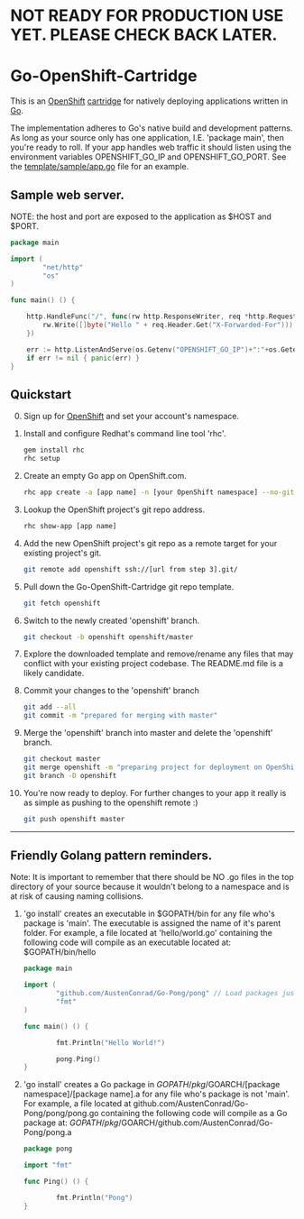 # NOT READY FOR PRODUCTION USE YET. PLEASE CHECK BACK LATER.

# Go-OpenShift-Cartridge

This is an [OpenShift](https://www.openshift.com) [cartridge](https://www.openshift.com/developers/do-it-yourself) for natively deploying applications written in [Go](http://golang.org). 

The implementation adheres to Go's native build and development patterns. As long as your source only has one application, I.E. 'package main', then you're ready to roll. If your app handles web traffic it should listen using the environment variables OPENSHIFT_GO_IP and OPENSHIFT_GO_PORT. See the [template/sample/app.go](https://github.com/AustenConrad/Go-OpenShift-Cartridge/blob/master/template/sample/app.go) file for an example.


## Sample web server.
NOTE: the host and port are exposed to the application as $HOST and $PORT.
```Go
package main

import (
        "net/http"
        "os"
)

func main() () {

	http.HandleFunc("/", func(rw http.ResponseWriter, req *http.Request) {
		rw.Write([]byte("Hello " + req.Header.Get("X-Forwarded-For")))
	})

	err := http.ListenAndServe(os.Getenv("OPENSHIFT_GO_IP")+":"+os.Getenv("OPENSHIFT_GO_PORT"), nil)
	if err != nil { panic(err) }
}
```

## Quickstart
0.  Sign up for [OpenShift](https://www.openshift.com/) and set your account's namespace.

1.  Install and configure Redhat's command line tool 'rhc'.

	```bash
	gem install rhc
	rhc setup
	```

2.  Create an empty Go app on OpenShift.com. 

	```bash
	rhc app create -a [app name] -n [your OpenShift namespace] --no-git -t https://openshiftcartridgereflector-conradresearch.rhcloud.com/reflect?github=AustenConrad/Go-Openshift-Cartridge
	```

3.  Lookup the OpenShift project's git repo address.

	```bash
	rhc show-app [app name]
	```

4.  Add the new OpenShift project's git repo as a remote target for your existing project's git.

	```bash
	git remote add openshift ssh://[url from step 3].git/
	```

5.  Pull down the Go-OpenShift-Cartridge git repo template.

	```bash
	git fetch openshift
	```

6.  Switch to the newly created 'openshift' branch.

	```bash
	git checkout -b openshift openshift/master
	```

7.  Explore the downloaded template and remove/rename any files that may conflict with your existing project codebase. The README.md file is a likely candidate.

8.  Commit your changes to the 'openshift' branch

	```bash
	git add --all
	git commit -m "prepared for merging with master"
	```

9.  Merge the 'openshift' branch into master and delete the 'openshift' branch.

	```bash
	git checkout master
	git merge openshift -m "preparing project for deployment on OpenShift."
	git branch -D openshift
	```

10. You're now ready to deploy. For further changes to your app it really is as simple as pushing to the openshift remote :)

	```bash
	git push openshift master
	```

---------------

## Friendly Golang pattern reminders.
Note: It is important to remember that there should be NO .go files in the top directory of your source because it wouldn't belong to a namespace and is at risk of causing naming collisions.

1. 'go install' creates an executable in $GOPATH/bin for any file who's package is 'main'. The executable is assigned the name of it's parent folder.
	For example, a file located at 'hello/world.go' containing the following code will compile as an executable located at: $GOPATH/bin/hello
	```Go
	package main

	import (
        	"github.com/AustenConrad/Go-Pong/pong" // Load packages just like you normally would.
        	"fmt"
	)

	func main() () {

        	fmt.Println("Hello World!")

        	pong.Ping()
	}
	```  

2. 'go install' creates a Go package in $GOPATH/pkg/$GOARCH/[package namespace]/[package name].a for any file who's package is not 'main'.
	For example, a file located at github.com/AustenConrad/Go-Pong/pong/pong.go containing the following code will compile as a Go package at: $GOPATH/pkg/$GOARCH/github.com/AustenConrad/Go-Pong/pong.a
	```Go
	package pong

	import "fmt"

	func Ping() () {

        	fmt.Println("Pong")
	}
	```
